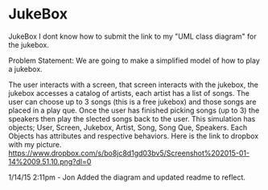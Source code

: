 # JukeBox
JukeBox
 I dont know how to submit the link to my "UML class diagram" for the jukebox. 
 
 Problem Statement:
 We are going to make a simplified model of how to play a jukebox.
 
The user interacts with a screen, that screen interacts with the jukebox, the jukebox accesses a catalog of artists, each artist has a list of songs. The user can choose up to 3 songs (this is a free jukebox) and those songs are placed in a play que. Once the user has finished picking songs (up to 3) the speakers then play the slected songs back to the user.
This simulation has objects; User, Screen, Jukebox, Artist, Song, Song Que, Speakers. Each Objects has attributes and respective behaviors.
Here is the link to dropbox with my picture.
https://www.dropbox.com/s/bo8jc8d1gd03bv5/Screenshot%202015-01-14%2009.51.10.png?dl=0


1/14/15 2:11pm - Jon
Added the diagram and updated readme to reflect.